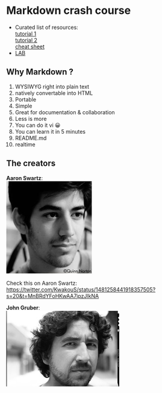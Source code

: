 # Markdown crash course
* Curated list of resources:  
  [tutorial 1](https://www.markdowntutorial.com/)  
  [tutorial 2](https://commonmark.org/help/tutorial)  
  [cheat sheet](https://www.markdownguide.org/cheat-sheet/)  
 * [LAB](./lab.md)
   
## Why Markdown ?

1. WYSIWYG right into plain text
2. natively convertable into HTML
3. Portable  
4. Simple  
5. Great for documentation & collaboration  
6. Less is more  
7. You can do it vi 😀
8. You can learn it in 5 minutes
9. README.md
10. realtime 

## The creators
**Aaron Swartz**:  
![Aaron Swartz](./swartz.jpg)  

Check this on Aaron Swartz: https://twitter.com/KwakouS/status/1481258441918357505?s=20&t=MnBRdYFoHKwAA7jpzJlkNA  

**John Gruber**:  
![John Gruber](./jgruber.jpeg)  






  

